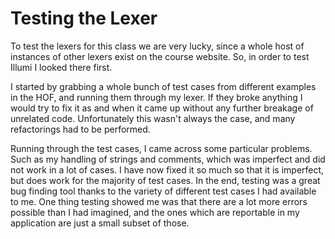 # Testing the Lexer

To test the lexers for this class we are very lucky, since a whole host of instances of other lexers exist on the course website.
So, in order to test Illumi I looked there first.

I started by grabbing a whole bunch of test cases from different examples in the HOF, and running them through my lexer. If they broke
anything I would try to fix it as and when it came up without any further breakage of unrelated code. Unfortunately this wasn't always the case, and many refactorings had to be performed.

Running through the test cases, I came across some particular problems. Such as my handling of strings and comments, which was imperfect and did not work in a lot of cases. I have now fixed it so much so that it is imperfect, but does work for the majority of test cases. In
the end, testing was a great bug finding tool thanks to the variety of different test cases I had available to me. One thing testing showed me was that there are a lot more errors possible than I had imagined, and the ones which are reportable in my application are just a small
subset of those.
